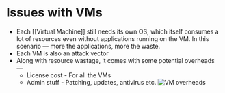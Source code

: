 # Issues with VMs

- Each [[Virtual Machine]] still needs its own OS, which itself consumes a lot of resources even without applications running on the VM. In this scenario — more the applications, more the waste.
- Each VM is also an attack vector
- Along with resource wastage, it comes with some potential overheads —
  - License cost - For all the VMs
  - Admin stuff - Patching, updates, antivirus etc.
    ![VM overheads](library/attachments/2022-12-18-10-35-50.png)

